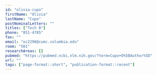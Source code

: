 ```yaml
---
id: "olivia-cupo"
firstName: "Olivia"
lastName: "Cupo"
postNominalLetters: ""
titles: ["Tech B"]
phone: "851-4785"
fax: ""
email: "oc2298@cumc.columbia.edu"
room: "501"
researchAreas: []
pubmed: "https://pubmed.ncbi.nlm.nih.gov/?term=Cupo+O%5BAuthor%5D"
url: ""
tags: ["page-format::short", "publication-format::recent"]
---
```

